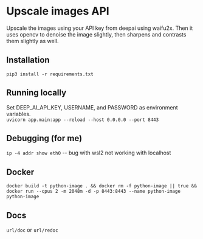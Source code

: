 # Upscale images API
Upscale the images using your API key from deepai using waifu2x. Then it uses opencv to denoise the image slightly, then sharpens and contrasts them slightly as well.


## Installation
`pip3 install -r requirements.txt`

## Running locally
Set DEEP_AI_API_KEY, USERNAME, and PASSWORD as environment variables. \
`uvicorn app.main:app --reload --host 0.0.0.0 --port 8443`

## Debugging (for me)
`ip -4 addr show eth0` -- bug with wsl2 not working with localhost

## Docker
`docker build -t python-image . && docker rm -f python-image || true && docker run --cpus 2 -m 2048m -d -p 8443:8443 --name python-image python-image`

## Docs
`url/doc` or `url/redoc`
